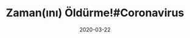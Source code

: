 ---
title: 'Zaman(ını) Öldürme!#Coronavirus'
description: Okumaya başlamadan önce ellerinizi bolca yıkadığınızdan emin olun. Sonra da buyrun zaman öldürelim...
url: https://typelish.com/b/zamanini-oldurme-coronavirus-100302
date: 2020-03-22
platform: typelish.com
readMin: 3
image: https://typelish.com/c/qlJy12v
---